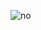 ![no](https://raw.githubusercontent.com/ewng/ewng.github.io/master/assets/img/2055C998-6C20-4E23-B2AB-0CCCF092BD14.jpeg)

